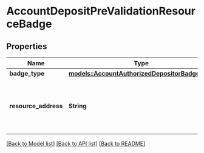 # AccountDepositPreValidationResourceBadge

## Properties

Name | Type | Description | Notes
------------ | ------------- | ------------- | -------------
**badge_type** | [**models::AccountAuthorizedDepositorBadgeType**](AccountAuthorizedDepositorBadgeType.md) |  | 
**resource_address** | **String** | Bech32m-encoded human readable version of the address. | 

[[Back to Model list]](../README.md#documentation-for-models) [[Back to API list]](../README.md#documentation-for-api-endpoints) [[Back to README]](../README.md)


